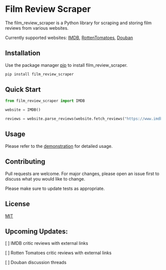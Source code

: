 # Film Review Scraper

The film_review_scraper is a Python library for scraping and storing film reviews from various websites.

Currently supported websites: [IMDB](https://www.imdb.com/), [RottenTomatoes](https://www.rottentomatoes.com/), [Douban](https://movie.douban.com/)

## Installation

Use the package manager [pip](https://pip.pypa.io/en/stable/) to install film_review_scraper.

```bash
pip install film_review_scraper
```

## Quick Start

```python
from film_review_scraper import IMDB

website = IMDB()

reviews = website.parse_reviews(website.fetch_reviews("https://www.imdb.com/title/tt0780504/reviews?ref_=tt_urv"))
```

## Usage

Please refer to the [demonstration](https://nbviewer.org/github/pip-chang/film_review_scraper/blob/main/demonstration.ipynb) for detailed usage.

## Contributing

Pull requests are welcome. For major changes, please open an issue first
to discuss what you would like to change.

Please make sure to update tests as appropriate.

## License

[MIT](https://choosealicense.com/licenses/mit/)

## Upcoming Updates:
[ ] IMDB critic reviews with external links

[ ] Rotten Tomatoes critic reviews with external links

[ ] Douban discussion threads
